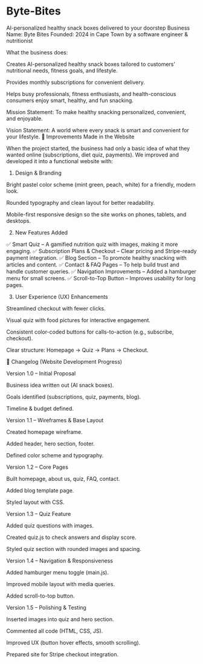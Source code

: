 # Byte-Bites
AI-personalized healthy snack boxes delivered to your doorstep
Business Name: Byte Bites
Founded: 2024 in Cape Town by a software engineer & nutritionist

What the business does:

Creates AI-personalized healthy snack boxes tailored to customers’ nutritional needs, fitness goals, and lifestyle.

Provides monthly subscriptions for convenient delivery.

Helps busy professionals, fitness enthusiasts, and health-conscious consumers enjoy smart, healthy, and fun snacking.

Mission Statement:
To make healthy snacking personalized, convenient, and enjoyable.

Vision Statement:
A world where every snack is smart and convenient for your lifestyle.
📌 Improvements Made in the Website

When the project started, the business had only a basic idea of what they wanted online (subscriptions, diet quiz, payments).
We improved and developed it into a functional website with:

1. Design & Branding

Bright pastel color scheme (mint green, peach, white) for a friendly, modern look.

Rounded typography and clean layout for better readability.

Mobile-first responsive design so the site works on phones, tablets, and desktops.

2. New Features Added

✅ Smart Quiz – A gamified nutrition quiz with images, making it more engaging.
✅ Subscription Plans & Checkout – Clear pricing and Stripe-ready payment integration.
✅ Blog Section – To promote healthy snacking with articles and content.
✅ Contact & FAQ Pages – To help build trust and handle customer queries.
✅ Navigation Improvements – Added a hamburger menu for small screens.
✅ Scroll-to-Top Button – Improves usability for long pages.

3. User Experience (UX) Enhancements

Streamlined checkout with fewer clicks.

Visual quiz with food pictures for interactive engagement.

Consistent color-coded buttons for calls-to-action (e.g., subscribe, checkout).

Clear structure: Homepage → Quiz → Plans → Checkout.

📌 Changelog (Website Development Progress)

Version 1.0 – Initial Proposal

Business idea written out (AI snack boxes).

Goals identified (subscriptions, quiz, payments, blog).

Timeline & budget defined.

Version 1.1 – Wireframes & Base Layout

Created homepage wireframe.

Added header, hero section, footer.

Defined color scheme and typography.

Version 1.2 – Core Pages

Built homepage, about us, quiz, FAQ, contact.

Added blog template page.

Styled layout with CSS.

Version 1.3 – Quiz Feature

Added quiz questions with images.

Created quiz.js to check answers and display score.

Styled quiz section with rounded images and spacing.

Version 1.4 – Navigation & Responsiveness

Added hamburger menu toggle (main.js).

Improved mobile layout with media queries.

Added scroll-to-top button.

Version 1.5 – Polishing & Testing

Inserted images into quiz and hero section.

Commented all code (HTML, CSS, JS).

Improved UX (button hover effects, smooth scrolling).

Prepared site for Stripe checkout integration.
